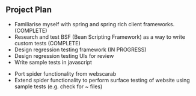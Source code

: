 ## Project Plan

  - Familiarise myself with spring and spring rich client frameworks.
    (COMPLETE)
  - Research and test BSF (Bean Scripting Framework) as a way to write
    custom tests (COMPLETE)
  - Design regression testing framework (IN PROGRESS)
  - Design regression testing UIs for review
  - Write sample tests in javascript

<!-- end list -->

  - Port spider functionality from webscarab
  - Extend spider functionality to perform surface testing of website
    using sample tests (e.g. check for \~ files)